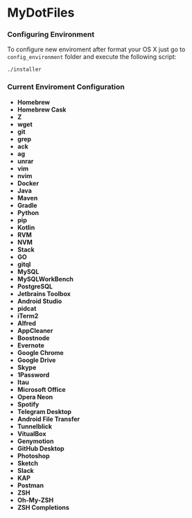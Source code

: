 # MyDotFiles

### Configuring Environment

To configure new enviroment after format your OS X just go to `config_environment` folder and execute the following script:

```Shell
./installer
```

### Current Enviroment Configuration

- **Homebrew**
- **Homebrew Cask**
- **Z**
- **wget**
- **git**
- **grep**
- **ack**
- **ag**
- **unrar**
- **vim**
- **nvim**
- **Docker**
- **Java**
- **Maven**
- **Gradle**
- **Python**
- **pip**
- **Kotlin**
- **RVM**
- **NVM**
- **Stack**
- **GO**
- **gitql**
- **MySQL**
- **MySQLWorkBench**
- **PostgreSQL**
- **Jetbrains Toolbox**
- **Android Studio**
- **pidcat**
- **iTerm2**
- **Alfred**
- **AppCleaner**
- **Boostnode**
- **Evernote**
- **Google Chrome**
- **Google Drive**
- **Skype**
- **1Password**
- **Itau**
- **Microsoft Office**
- **Opera Neon**
- **Spotify**
- **Telegram Desktop**
- **Android File Transfer**
- **Tunnelblick**
- **VitualBox**
- **Genymotion**
- **GitHub Desktop**
- **Photoshop**
- **Sketch**
- **Slack**
- **KAP**
- **Postman**
- **ZSH**
- **Oh-My-ZSH**
- **ZSH Completions**
